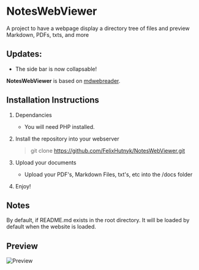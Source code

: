 # NotesWebViewer
A project to have a webpage display a directory tree of files and preview Markdown, PDFs, txts, and more

## Updates:

- The side bar is now collapsable!

**NotesWebViewer** is based on [mdwebreader](https://github.com/jaimehrubiks/mdwebreader).

## Installation Instructions

1. Dependancies
    * You will need PHP installed.

2. Install the repository into your webserver
    > git clone https://github.com/FelixHutnyk/NotesWebViewer.git 

3. Upload your documents
    * Upload your PDF's, Markdown Files, txt's, etc into the /docs folder

4. Enjoy!

## Notes
By default, if README.md exists in the root directory. It will be loaded by default when the website is loaded.

## Preview
![Preview](https://i.imgur.com/8OWhgpu.png)